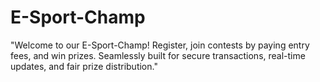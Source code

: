 # E-Sport-Champ
"Welcome to our E-Sport-Champ! Register, join contests by paying entry fees, and win prizes. Seamlessly built for secure transactions, real-time updates, and fair prize distribution."
